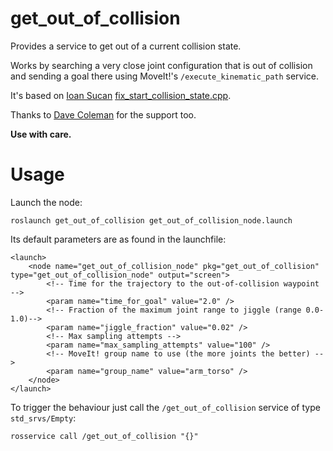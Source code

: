 # get_out_of_collision

Provides a service to get out of a current collision state.

Works by searching a very close joint configuration that is out of collision and sending a goal there using MoveIt!'s `/execute_kinematic_path` service.

It's based on [Ioan Sucan](https://github.com/isucan) [fix_start_collision_state.cpp](https://github.com/ros-planning/moveit_ros/blob/indigo-devel/planning/planning_request_adapter_plugins/src/fix_start_state_collision.cpp).

Thanks to [Dave Coleman](https://github.com/davetcoleman) for the support too.

**Use with care.**

# Usage
Launch the node:

    roslaunch get_out_of_collision get_out_of_collision_node.launch

Its default parameters are as found in the launchfile:

````
<launch>
    <node name="get_out_of_collision_node" pkg="get_out_of_collision" type="get_out_of_collision_node" output="screen">
        <!-- Time for the trajectory to the out-of-collision waypoint -->
        <param name="time_for_goal" value="2.0" />
        <!-- Fraction of the maximum joint range to jiggle (range 0.0-1.0)-->
        <param name="jiggle_fraction" value="0.02" />
        <!-- Max sampling attempts -->
        <param name="max_sampling_attempts" value="100" />
        <!-- MoveIt! group name to use (the more joints the better) -->
        <param name="group_name" value="arm_torso" />
    </node>
</launch>
````


To trigger the behaviour just call the `/get_out_of_collision` service of type `std_srvs/Empty`:

    rosservice call /get_out_of_collision "{}"
